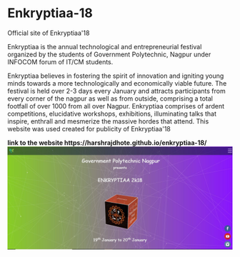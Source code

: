 # Enkryptiaa-18
Official site of Enkryptiaa'18
<p>Enkryptiaa is the annual technological and entrepreneurial festival organized by the students of Government Polytechnic, Nagpur under INFOCOM forum of IT/CM students.</p>
<p>Enkryptiaa believes in fostering the spirit of innovation and igniting young minds towards a more technologically and economically viable future. The festival is held over 2-3 days every January and attracts participants from every corner of the nagpur as well as from outside, comprising a total footfall of over 1000 from all over Nagpur.
Enkryptiaa comprises of ardent competitions, elucidative workshops, exhibitions, illuminating talks that inspire, enthrall and mesmerize the massive hordes that attend. This website was used created for publicity of Enkryptiaa'18</p>
<b>link to the website https://harshrajdhote.github.io/enkryptiaa-18/ </b>
<img src = 'homepage.JPG'>



